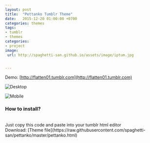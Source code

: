 ```yaml
---
layout: post
title:  "Pettanko Tumblr Theme"
date:   2015-12-20 01:00:00 +0700
categories: themes
tags:
- tumblr
- themes
categories:
- project
image:
 url: http://spaghetti-san.github.io/assets/image/iptum.jpg


---
```




Demo: [http://flatten01.tumblr.com](http://flatten01.tumblr.com)

![Desktop](http://spaghetti-san.github.io/assets/image/1.jpg)

![Mobile](http://spaghetti-san.github.io/assets/image/2.png)



<h3>How to install?</h3>
<br>
Just copy this code and paste into your tumblr html editor
<br>
Download: [Theme file](https://raw.githubusercontent.com/spaghetti-san/pettanko/master/pettanko.html)
